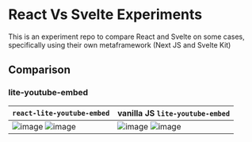 # React Vs Svelte Experiments

This is an experiment repo to compare React and Svelte on some cases, specifically using their own metaframework (Next JS and Svelte Kit)

## Comparison

### lite-youtube-embed

| `react-lite-youtube-embed` |  vanilla JS `lite-youtube-embed` |
|---|---|
![image](https://user-images.githubusercontent.com/25606110/152191792-b4608dc2-6f91-41f2-acfe-f640750db993.png) ![image](https://user-images.githubusercontent.com/25606110/152191934-b7af1078-4527-4cb2-813f-f8253afe8842.png) | ![image](https://user-images.githubusercontent.com/25606110/152191727-20f07294-2efc-4319-bb2f-d1743528e416.png) ![image](https://user-images.githubusercontent.com/25606110/152191992-da1b3ef7-cb49-464b-9185-e29fc37136b3.png)

